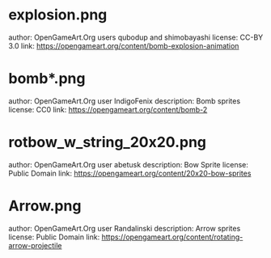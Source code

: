 # explosion.png

author: OpenGameArt.Org users qubodup and shimobayashi
license: CC-BY 3.0
link: https://opengameart.org/content/bomb-explosion-animation

# bomb*.png

author: OpenGameArt.Org user IndigoFenix
description: Bomb sprites
license: CC0
link: https://opengameart.org/content/bomb-2


# rotbow_w_string_20x20.png

author: OpenGameArt.Org user abetusk
description: Bow Sprite
license: Public Domain
link: https://opengameart.org/content/20x20-bow-sprites


# Arrow.png

author: OpenGameArt.Org user Randalinski 
description: Arrow sprites
license: Public Domain
link: https://opengameart.org/content/rotating-arrow-projectile